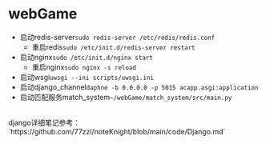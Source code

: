 # webGame

- 启动redis-server`sudo redis-server /etc/redis/redis.conf`
    - 重启redis`sudo /etc/init.d/redis-server restart`
- 启动nginx`sudo /etc/init.d/nginx start`
    - 重启nginx`sudo nginx -s reload`
- 启动wsgi`uwsgi --ini scripts/uwsgi.ini`
- 启动django_channel`daphne -b 0.0.0.0 -p 5015 acapp.asgi:application`
- 启动匹配服务match_system`~/webGame/match_system/src/main.py`
<br>
django详细笔记参考：`https://github.com/77zzl/noteKnight/blob/main/code/Django.md`
